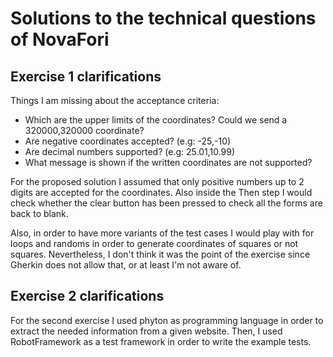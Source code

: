 # Solutions to the technical questions of NovaFori

## Exercise 1 clarifications

Things I am missing about the acceptance criteria:
- Which are the upper limits of the coordinates? Could we send a 320000,320000 coordinate?
- Are negative coordinates accepted? (e.g: -25,-10)
- Are decimal numbers supported? (e.g: 25.01,10.99)
- What message is shown if the written coordinates are not supported?

For the proposed solution I assumed that only positive numbers up to 2 digits are accepted for the coordinates. Also inside the Then step I would check whether the clear button has been pressed to check all the forms are back to blank.

Also, in order to have more variants of the test cases I would play with for loops and randoms in order to generate coordinates of squares or not squares. Nevertheless, I don't think it was the point of the exercise since Gherkin does not allow that, or at least I'm not aware of.

## Exercise 2 clarifications

For the second exercise I used phyton as programming language in order to extract the needed information from a given website. Then, I used RobotFramework as a test framework in order to write the example tests.


